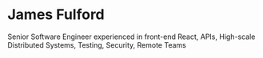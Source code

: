 # James Fulford
Senior Software Engineer experienced in front-end React, APIs, High-scale Distributed Systems, Testing, Security, Remote Teams
